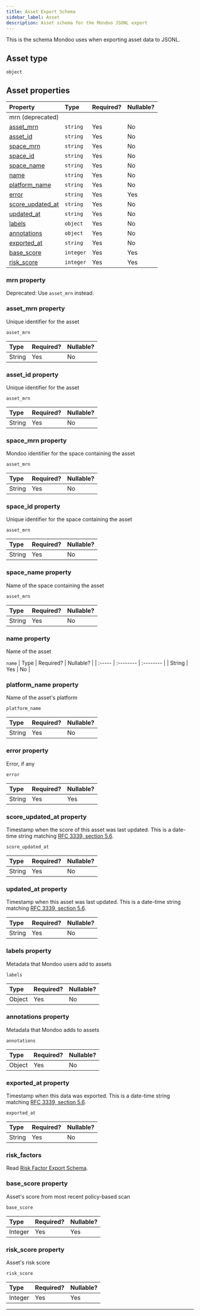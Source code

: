 ```yaml
---
title: Asset Export Schema
sidebar_label: Asset
description: Asset schema for the Mondoo JSONL export
---
```


This is the schema Mondoo uses when exporting asset data to JSONL.

## Asset type

`object`

## Asset properties

| Property                                       | Type      | Required? | Nullable? |
| :--------------------------------------------- | :-------- | :-------- | :-------- |
| mrn (deprecated)                               |           |           |           |
| [asset_mrn](#asset_mrn-property)               | `string`  | Yes       | No        |
| [asset_id](#asset_id-property)                 | `string`  | Yes       | No        |
| [space_mrn](#space_mrn-property)               | `string`  | Yes       | No        |
| [space_id](#space_id-property)                 | `string`  | Yes       | No        |
| [space_name](#space_name-property)             | `string`  | Yes       | No        |
| [name](#name-property)                         | `string`  | Yes       | No        |
| [platform_name](#platform_name-property)       | `string`  | Yes       | No        |
| [error](#error-property)                       | `string`  | Yes       | Yes       |
| [score_updated_at](#score_updated_at-property) | `string`  | Yes       | No        |
| [updated_at](#updated_at-property)             | `string`  | Yes       | No        |
| [labels](#labels-property)                     | `object`  | Yes       | No        |
| [annotations](#annotations-property)           | `object`  | Yes       | No        |
| [exported_at](#exported_at-property)           | `string`  | Yes       | No        |
| [base_score](#base_score-property)             | `integer` | Yes       | Yes       |
| [risk_score](#risk_score-property)             | `integer` | Yes       | Yes       |

### mrn property

Deprecated: Use `asset_mrn` instead.

### asset_mrn property

Unique identifier for the asset

`asset_mrn`

| Type   | Required? | Nullable? |
| :----- | :-------- | :-------- |
| String | Yes       | No        |

### asset_id property

Unique identifier for the asset

`asset_mrn`

| Type   | Required? | Nullable? |
| :----- | :-------- | :-------- |
| String | Yes       | No        |

### space_mrn property

Mondoo identifier for the space containing the asset

`asset_mrn`

| Type   | Required? | Nullable? |
| :----- | :-------- | :-------- |
| String | Yes       | No        |

### space_id property

Unique identifier for the space containing the asset

`asset_mrn`

| Type   | Required? | Nullable? |
| :----- | :-------- | :-------- |
| String | Yes       | No        |

### space_name property

Name of the space containing the asset

`asset_mrn`

| Type   | Required? | Nullable? |
| :----- | :-------- | :-------- |
| String | Yes       | No        |

### name property

Name of the asset

`name`
| Type | Required? | Nullable? |
| :----- | :-------- | :-------- |
| String | Yes | No |

### platform_name property

Name of the asset's platform

`platform_name`

| Type   | Required? | Nullable? |
| :----- | :-------- | :-------- |
| String | Yes       | No        |

### error property

Error, if any

`error`

| Type   | Required? | Nullable? |
| :----- | :-------- | :-------- |
| String | Yes       | Yes       |

### score_updated_at property

Timestamp when the score of this asset was last updated. This is a date-time string matching [RFC 3339, section 5.6](https://tools.ietf.org/html/rfc3339 "check the specification").

`score_updated_at`

| Type   | Required? | Nullable? |
| :----- | :-------- | :-------- |
| String | Yes       | No        |

### updated_at property

Timestamp when this asset was last updated. This is a date-time string matching [RFC 3339, section 5.6](https://tools.ietf.org/html/rfc3339 "check the specification").

| Type   | Required? | Nullable? |
| :----- | :-------- | :-------- |
| String | Yes       | No        |

### labels property

Metadata that Mondoo users add to assets

`labels`

| Type   | Required? | Nullable? |
| :----- | :-------- | :-------- |
| Object | Yes       | No        |

### annotations property

Metadata that Mondoo adds to assets

`annotations`

| Type   | Required? | Nullable? |
| :----- | :-------- | :-------- |
| Object | Yes       | No        |

### exported_at property

Timestamp when this data was exported. This is a date-time string matching [RFC 3339, section 5.6](https://tools.ietf.org/html/rfc3339 "check the specification").

`exported_at`

| Type   | Required? | Nullable? |
| :----- | :-------- | :-------- |
| String | Yes       | No        |

### risk_factors

Read [Risk Factor Export Schema](/platform/maintain/export/schema/risk/).

### base_score property

Asset's score from most recent policy-based scan

`base_score`

| Type    | Required? | Nullable? |
| :------ | :-------- | :-------- |
| Integer | Yes       | Yes       |

### risk_score property

Asset's risk score

`risk_score`

| Type    | Required? | Nullable? |
| :------ | :-------- | :-------- |
| Integer | Yes       | Yes       |

---
